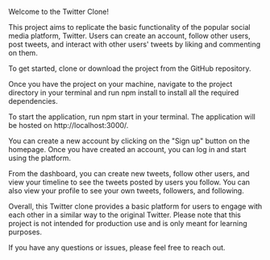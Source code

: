 Welcome to the Twitter Clone!

This project aims to replicate the basic functionality of the popular social media platform, Twitter. Users can create an account, follow other users, post tweets, and interact with other users' tweets by liking and commenting on them.

To get started, clone or download the project from the GitHub repository. 

Once you have the project on your machine, navigate to the project directory in your terminal and run npm install to install all the required dependencies.

To start the application, run npm start in your terminal. The application will be hosted on http://localhost:3000/.

You can create a new account by clicking on the "Sign up" button on the homepage. Once you have created an account, you can log in and start using the platform.

From the dashboard, you can create new tweets, follow other users, and view your timeline to see the tweets posted by users you follow. You can also view your profile to see your own tweets, followers, and following.

Overall, this Twitter clone provides a basic platform for users to engage with each other in a similar way to the original Twitter. Please note that this project is not intended for production use and is only meant for learning purposes.

If you have any questions or issues, please feel free to reach out.
